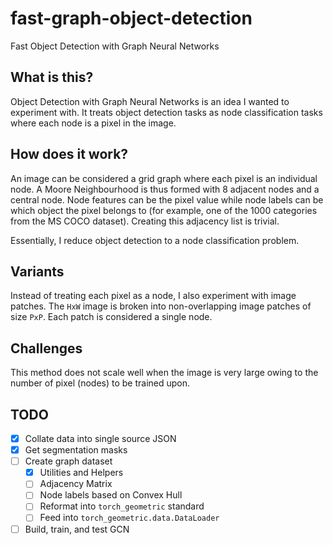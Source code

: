 # fast-graph-object-detection
Fast Object Detection with Graph Neural Networks

## What is this?
Object Detection with Graph Neural Networks is an idea I wanted to experiment with. It treats object detection tasks as node classification tasks where each node is a pixel in the image. 

## How does it work?
An image can be considered a grid graph where each pixel is an individual node. A Moore Neighbourhood is thus formed with 8 adjacent nodes and a central node. Node features can be the pixel value while node labels can be which object the pixel belongs to (for example, one of the 1000 categories from the MS COCO dataset). Creating this adjacency list is trivial.

Essentially, I reduce object detection to a node classification problem. 

## Variants
Instead of treating each pixel as a node, I also experiment with image patches. The `HxW` image is broken into non-overlapping image patches of size `PxP`. Each patch is considered a single node.

## Challenges
This method does not scale well when the image is very large owing to the number of pixel (nodes) to be trained upon.

## TODO
- [x] Collate data into single source JSON
- [x] Get segmentation masks
- [ ] Create graph dataset
    - [x] Utilities and Helpers
    - [ ] Adjacency Matrix
    - [ ] Node labels based on Convex Hull
    - [ ] Reformat into `torch_geometric` standard
    - [ ] Feed into `torch_geometric.data.DataLoader`
- [ ] Build, train, and test GCN